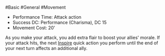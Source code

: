 #Basic #General #Movement
 
- Performance Time: Attack action
- Success DC: Performance (Charisma), DC 15
- Movement Cost: 20'
 
As you make your attack, you add extra flair to boost your allies' morale. If your attack hits, the next [Inspire](Action%20Economy.md) quick action you perform until the end of your next turn affects an additional ally.